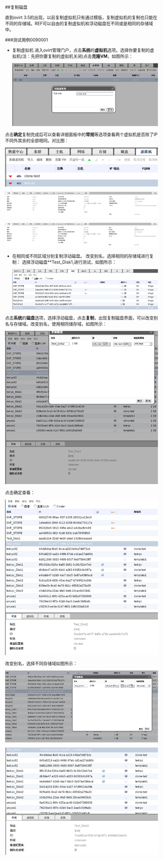 ##复制磁盘

直到ovirt 3.5的出现，以前复制虚拟机只有通过模版，复制虚拟机的复制也只能在不同的存储域。REF可以自由的复制虚拟机和浮动磁盘在不同或是相同的存储域中。

###测试用例0090001
* 复制虚拟机
进入ovirt管理门户，点击**系统**的**虚拟机**选项。选择你要复制的虚拟机(注：先把你要复制的虚拟机关闭)点击**克隆VM**，如图所示：

  ![cloneVM](../images/cloneVM.png)

点击**确定**复制完成后可以查看详细面板中的**常规**等选项查看两个虚拟机是否除了IP不同外其余的全部相同。对比图：

  ![contrast1](../images/contrast1.png)

  ![contrast2](../images/contrast2.png)
   
  ![contrast3](../images/contrast3.png)

* 在相同或不同区域分别复制浮动磁盘。
  改变别名，选择相同的存储域进行复制：
  选择浮动磁盘**Test_Disk1,进行测试，如图所示：

  ![Test_Disk1](../images/Test_Disk1.png)

点击**系统**的**磁盘**选项，选择浮动磁盘，点击**复制**，出现复制磁盘界面，可以改变别名与存储域。改变别名，使用相同储存域，如图所示：

  ![Copy_Disk1-1](../images/Copy_Disk1-1.png)

点击确定查看：

  ![Copy_Disk1-2](../images/Copy_Disk1-2.png)

  改变别名，选择不同存储域如图所示：

  ![Copy_Disk1-3](../images/Copy_Disk1-3.png)

  ![Copy_Disk1-4](../images/Copy_Disk1-4.png)


